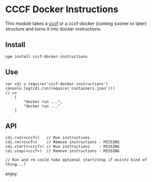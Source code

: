# CCCF Docker Instructions

This module takes a [cccf](https://github.com/asbjornenge/common-container-configuration-format) or a cccf-docker (coming sooner or later) structure and turns it into docker instructions.

## Install

	npm install cccf-docker-instructions

## Use

	var cdi = require('cccf-docker-instructions')
	console.log(cdi.run(require('containers.json')))
	// =>
		[
			"docker run ...",
		 	"docker run ..."
		]

## API

	cdi.run(<cccf>)   // Run instructions
	cdi.rm(<cccf>)    // Remove instructions - MISSING
	cdi.start(<cccf>) // Run instructions    - MISSING
	cdi.stop(<cccf>)  // Remove instructions - MISSING

	// Run and rm could take optional start/stop if exists kind of thing...?

enjoy.